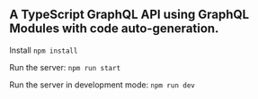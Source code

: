 ## A TypeScript GraphQL API using GraphQL Modules with code auto-generation.

  
Install
```npm install```
  
Run the server:
```npm run start```

Run the server in development mode:
```npm run dev```
